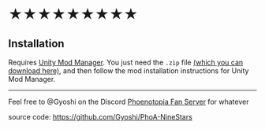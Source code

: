 ﻿# ★★★★★★★★★

## Installation
Requires [Unity Mod Manager](https://www.nexusmods.com/site/mods/21/). You just need the `.zip` file [(which you can download here)](https://github.com/Gyoshi/PhoA-NineStars/releases/latest), and then follow the mod installation instructions for Unity Mod Manager.

---
Feel free to @Gyoshi on the Discord [Phoenotopia Fan Server](https://discord.gg/Swd6zcTCQZ) for whatever

source code: https://github.com/Gyoshi/PhoA-NineStars
